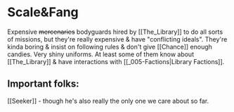 # Scale&Fang
Expensive ~~mercenaries~~ bodyguards hired by [[The_Library]] to do all sorts of missions, but they're really expensive & have "conflicting ideals". They're kinda boring & insist on following rules & don't give [[Chance]] enough candies. Very shiny uniforms.
At least some of them know about [[The_Library]] & have interactions with [[_005-Factions|Library Factions]].

## Important folks:
[[Seeker]] - though he's also really the only one we care about so far.